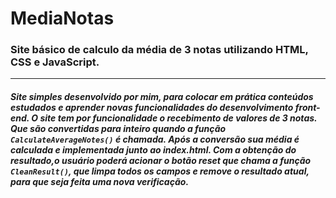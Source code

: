 # MediaNotas
### Site básico de calculo da média de 3 notas utilizando HTML, CSS e JavaScript.
------------------------
##### Site simples desenvolvido por mim, para colocar em prática conteúdos estudados e aprender novas funcionalidades do desenvolvimento front-end. O site tem por funcionalidade o recebimento de valores de 3 notas. Que são convertidas para inteiro quando a função ```CalculateAverageNotes()``` é chamada. Após a conversão sua média é calculada e implementada junto ao index.html. Com a obtenção do resultado,o usuário poderá acionar o botão reset que chama a função ```CleanResult()```, que limpa todos os campos e remove o resultado atual, para que seja feita uma nova verificação.
